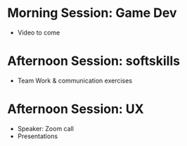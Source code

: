 # Morning Session: Game Dev
- Video to come

# Afternoon Session: softskills
- Team Work & communication exercises

# Afternoon Session: UX
- Speaker: Zoom call
- Presentations